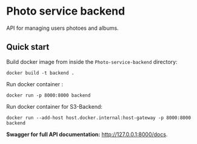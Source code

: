 # Photo service backend

API for managing users photoes and albums.

## Quick start
Build docker image from inside the `Photo-service-backend` directory:
```commandline
docker build -t backend .
```
Run docker container :
   ```commandline
   docker run -p 8000:8000 backend
   ```
Run docker container for S3-Backend:
   ```commandline
   docker run --add-host host.docker.internal:host-gateway -p 8000:8000 backend 
   ```

**Swagger for full API documentation:** http://127.0.0.1:8000/docs.
